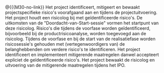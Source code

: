 @{{{M30-no-link}}
Het project identificeert, mitigeert en bewaakt projectspecifieke risico's voorafgaand aan en tijdens de projectuitvoering. Het project houdt een risicolog bij met geïdentificeerde risico's. De uitkomsten van de "Doordacht-van-Start-sessie" vormen het startpunt van deze risicolog. Risico's die tijdens de voorfase worden geïdentificeerd, bijvoorbeeld bij de productrisicoanalyse, worden toegevoegd aan de risicolog. Tijdens de voorfase en bij de start van de realisatiefase worden risicosessie's gehouden met (vertegenwoordigers van) de belanghebbenden om verdere risico's te identificeren. Het project identificeert en implementeert mitigerende maatregelen danwel accepteert expliciet de geïdentificeerde risico's. Het project bewaakt de risicolog en uitvoering van de mitigerende maatregelen tijdens het IPO.
